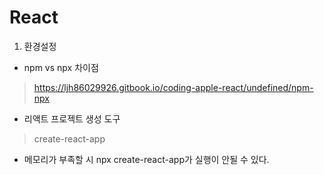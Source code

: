 # React
1. 환경설정
- npm vs npx 차이점 
> https://ljh86029926.gitbook.io/coding-apple-react/undefined/npm-npx
- 리액트 프로젝트 생성 도구
> create-react-app
- 메모리가 부족할 시 npx create-react-app가 실행이 안될 수 있다. 
